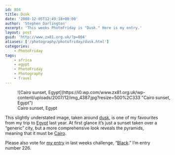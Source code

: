 ```yaml
---
id: 804
title: Dusk
date: '2008-12-05T12:49:18+00:00'
author: 'Stephen Darlington'
excerpt: 'This weeks PhotoFriday is "Dusk." Here is my entry.'
layout: post
guid: 'http://www.zx81.org.uk/?p=804'
aliases: ['/photography/photofriday/dusk.html']
categories:
    - PhotoFriday
tags:
    - africa
    - egypt
    - PhotoFriday
    - Photography
    - Travel
---
```


<figure aria-describedby="caption-attachment-1061" class="wp-caption aligncenter" id="attachment_1061" style="width: 500px">![Cairo sunset, Egypt](https://i0.wp.com/www.zx81.org.uk/wp-content/uploads/2007/12/img_4387.jpg?resize=500%2C333 "Cairo sunset, Egypt")<figcaption class="wp-caption-text" id="caption-attachment-1061">Cairo sunset, Egypt</figcaption></figure>

This slightly understated image, taken around [dusk](http://www.photofriday.com/archives/challenge/000831.php), is one of my favourites from my trip to [Egypt](/travel/jordan-and-egypt.html) last year. At first glance it’s just a sunset taken over a “generic” city, but a more comprehensive look reveals the pyramids, meaning that it must be [Cairo](/travel/egypt-cairo.html).

Please also vote for [my entry](/photography/photofriday/black.html) in last weeks challenge, “[Black](http://www.photofriday.com/linkviewer.php?id=829).” I’m entry number 226.